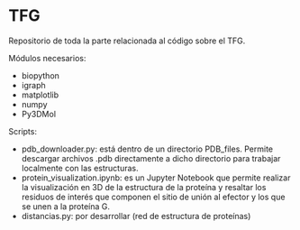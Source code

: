 # TFG
Repositorio de toda la parte relacionada al código sobre el TFG.

Módulos necesarios:

- biopython
- igraph
- matplotlib
- numpy
- Py3DMol


Scripts:
- pdb_downloader.py: está dentro de un directorio PDB_files. Permite descargar archivos .pdb directamente a dicho directorio para trabajar localmente con las estructuras.
- protein_visualization.ipynb: es un Jupyter Notebook que permite realizar la visualización en 3D de la estructura de la proteína y resaltar los residuos de interés que componen el sitio de unión al efector y los que se unen a la proteína G.
- distancias.py: por desarrollar (red de estructura de proteínas)
